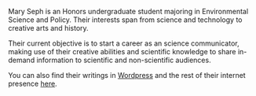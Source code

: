 Mary Seph is an Honors undergraduate student majoring in Environmental Science and Policy. Their interests span from science and technology to creative arts and history. 

Their current objective is to start a career as an science communicator, making use of their creative abilities and scientific knowledge to share in-demand information to scientific and non-scientific audiences.

You can also find their writings in [Wordpress](https://maryswritinggarden.wordpress.com/) and the rest of their internet presence [here](https://linktr.ee/Mary_Seph).